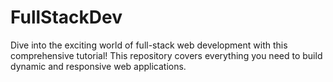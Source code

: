 # FullStackDev
Dive into the exciting world of full-stack web development with this comprehensive tutorial! This repository covers everything you need to build dynamic and responsive web applications.
